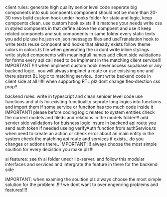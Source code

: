 client rules:
generate high quality senior level code
seperate big components into sub compoents component should not be more than 20-30 rows
build custom hook under hooks folder for state and logic, keep compoents clean, use custom hook exists if it matches your needs
write css in styled compoents in that define above the compoent and use it 
keep related componets and sub components in same folder
every static texts you add plz use he.json en.json messages files and useTranslation hook 
to write texts
reuse compoent and hooks that already exists
follow theme colors in colors.ts file when generating the ui 
dont write inline stylings.. write styled components with meaningfull names
add client side validations for forms 
every api call need to be implment in the matching client service!!!
IMPORTANT !!!! when implment custom hook never access supabase or any backend logic.. you will always implmet a route or use existsing one and there abstrct BL logic to matching service.. dont write backend code in client side at all !!!!! 
when supporting RTL plz dont change flex-drection css prop!!



backend rules:
write in typescript and clean senioer level code 
use functions and utils for existing functioality
seprate long logics into functions and import them if some service or funciton has too much code inside it 
IMPORTANT! please before coding logic related to system entities check the current models and fileds and relations in the models folder!!!
add servier side validations for buisness logic 
insure in backend api route you send auth token if needed useing verifyAuth function from authService.ts
when need to create an action or check error about an main entity in the system check the matching api route and services 
if exists.. do you changes or addons there..
IMPORTANT !!! always choose the most simple soultion for every decistion you make plz!!!

ai features:
see th ai folder unedr lib-server. and follow this modular interfaces and services and intergrate the feature in there for the backend side

IMPORTANT: 
when examing the soultion plz always choose the most simple solution for the problem..!!!! we dont want to over engenring problems and features!!!!